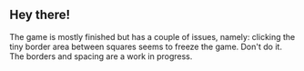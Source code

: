 ## Hey there!
The game is mostly finished but has a couple of issues, namely:
clicking the tiny border area between squares seems to freeze the game. Don't do it.
The borders and spacing are a work in progress.

